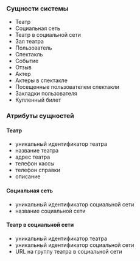 ### Сущности системы
- Театр
- Социальная сеть
- Театр в социальной сети
- Зал театра
- Пользователь
- Спектакль
- Событие
- Отзыв
- Актер
- Актеры в спектакле
- Посещенные пользователем спектакли
- Закладки пользователя
- Купленный билет

### Атрибуты сущностей

#### Театр
- уникальный идентификатор театра
- название театра
- адрес театра
- телефон кассы
- телефон справки
- описание

#### Социальная сеть
- уникальный идентификатор социальной сети
- название социальной сети

#### Театр в социальной сети
- уникальный идентификатор театра
- уникальный идентификатор социальной сети
- URL на группу театра в социальной сети
